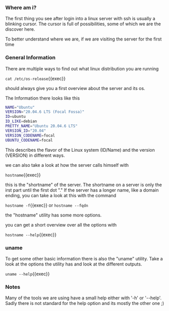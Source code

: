 ### Where am i?

The first thing you see after login into a linux server with ssh is usually a blinking cursor.
The cursor is full of possibilities, some of which we are the discover here.

To better understand where we are, if we are visiting the server for the first time

### General Information

There are multiple ways to find out what linux distribution you are running

`cat /etc/os-release`{{exec}}

should always give you a first overview about the server and its os.

The Information there looks like this

```bash
NAME="Ubuntu"
VERSION="20.04.6 LTS (Focal Fossa)"
ID=ubuntu
ID_LIKE=debian
PRETTY_NAME="Ubuntu 20.04.6 LTS"
VERSION_ID="20.04"
VERSION_CODENAME=focal
UBUNTU_CODENAME=focal
```

This describes the flavor of the Linux system (ID/Name) and the version (VERSION) in different ways.

we can also take a look at how the server calls himself with

`hostname`{{exec}}

this is the "shortname" of the server. The shortname on a server is only the irst part until the first dot "."
If the server has a longer name, like a domain ending, you can take a look at this with the command

`hostname -f`{{exec}}
or
`hostname --fqdn`

the "hostname" utility has some more options.

you can get a short overview over all the options with

`hostname --help`{{exec}}

### uname

To get some other basic information there is also the "uname" utility.
Take a look at the options the utility has and look at the different outputs.

`uname --help`{{exec}}

### Notes

Many of the tools we are using have a small help either with '-h' or '--help'. Sadly there is not standard for the help option and its mostly the other one ;)
